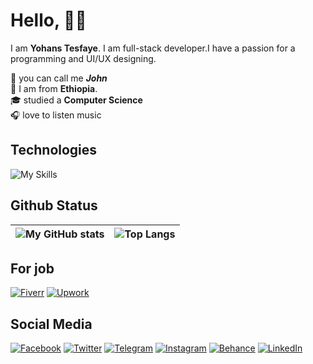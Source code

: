 # Hello, 👋🏼

I am **Yohans Tesfaye**. I am full-stack developer.I have a passion for a programming and UI/UX designing.

💂 you can call me _**John**_<br/>
📍 I am from **Ethiopia**.  <br/>
🎓 studied a **Computer Science**<br/>
🎧 love to listen music<br/>

## Technologies

![My Skills](https://skillicons.dev/icons?i=html,css,sass,js,php,mysql,flutter,sqlite,md,vscode&theme=light)

## Github Status

| ![My GitHub stats](https://github-readme-stats-yo.vercel.app/api?username=yohanstesfaye&show_icons=true&count_private=true&hide=contribs&hide_title=true&icon_color=55bb55&hide_border=true) | ![Top Langs](https://github-readme-stats-yo.vercel.app/api/top-langs/?username=yohanstesfaye&layout=compact&hide_border=true&title_color=242424) |
| :-: | :-: |

## For job

[![Fiverr](https://img.shields.io/badge/fiverr-1DBF73?style=for-the-badge&logo=fiverr&logoColor=white)](https://www.fiverr.com/yohans_tesfaye) [![Upwork](https://img.shields.io/badge/UpWork-6FDA44?style=for-the-badge&logo=Upwork&logoColor=white)](https://www.upwork.com/freelancers/~01a8b2a59e2cddb804)

## Social Media

[![Facebook](https://img.shields.io/badge/Facebook-%231877F2.svg?style=for-the-badge&logo=Facebook&logoColor=white)](https://fb.me/yohanstesfaye2)
[![Twitter](https://img.shields.io/badge/Twitter-%231DA1F2.svg?style=for-the-badge&logo=Twitter&logoColor=white)](https://twitter.com/yohanstesfaye3)
[![Telegram](https://img.shields.io/badge/Telegram-2CA5E0?style=for-the-badge&logo=telegram&logoColor=white)](https://t.me/yohanstesfaye)
[![Instagram](https://img.shields.io/badge/Instagram-%23E4405F.svg?style=for-the-badge&logo=Instagram&logoColor=white)](https://instagram.com/yohanstesfaye1)
[![Behance](https://img.shields.io/badge/Behance-1769ff?style=for-the-badge&logo=behance&logoColor=white)](https://behance.net/yohans)
[![LinkedIn](https://img.shields.io/badge/linkedin-%230077B5.svg?style=for-the-badge&logo=linkedin&logoColor=white)](https://linkedin.com/in/yohanstesfaye)
